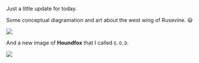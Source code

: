 Just a little update for today.

Some conceptual diagramation and art about the west wing of Rusevine. :smiley:

<div class='image-container'>

![](http://i.imgur.com/Cr9q5VV.png)

</div>

And a new image of **Houndfox** that I called `G.O.D`.

<div class='image-container'>

![](http://i.imgur.com/rOGyCCj.png)

</div>
